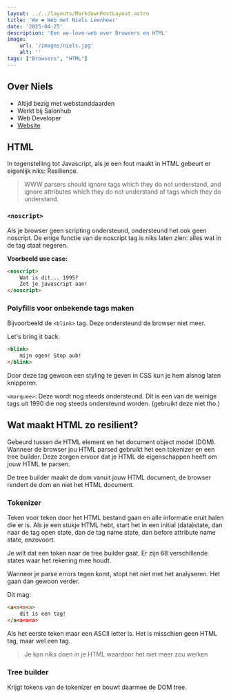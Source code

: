 ```yaml
---
layout: ../../layouts/MarkdownPostLayout.astro
title: 'We ❤️ Web met Niels Leenheer'
date: '2025-04-25'
description: 'Een we-love-web over Browsers en HTML'
image:
    url: '/images/niels.jpg'
    alt: ''
tags: ["Browsers", "HTML"]
---
```


## Over Niels

- Altijd bezig met webstanddaarden
- Werkt bij Salonhub 
- Web Developer
- [Website](https://nielsleenheer.com/)

## HTML

In tegenstelling tot Javascript, als je een fout maakt in HTML gebeurt er eigenlijk niks: Resilience.

> WWW parsers should ignore tags which they do not understand, and ignore attributes which they do not understand of tags which they do understand.

### `<noscript>`

Als je browser geen scripting ondersteund, ondersteund het ook geen noscript.
De enige functie van de noscript tag is niks laten zien: alles wat in de tag staat negeren.

**Voorbeeld use case:**
```HTML
<noscript>
    Wat is dit... 1995?
    Zet je javascript aan!
</noscript>
```

### Polyfills voor onbekende tags maken

Bijvoorbeeld de `<blink>` tag. Deze ondersteund de browser niet meer.

Let's bring it back.

```HTML
<blink>
    mijn ogen! Stop aub!
</blink>
```

Door deze tag gewoon een styling te geven in CSS kun je hem alsnog laten knipperen.

`<marquee>`: Deze wordt nog steeds ondersteund. Dit is een van de weinige tags uit 1990 die nog steeds ondersteund worden. (gebruikt deze niet tho.)

## Wat maakt HTML zo resilient?

Gebeurd tussen de HTML element en het document object model (DOM). Wanneer de browser jou HTML parsed gebruikt het een tokenizer en een tree builder. Deze zorgen ervoor dat je HTML de eigenschappen heeft om jouw HTML te parsen.

De tree builder maakt de dom vanuit jouw HTML document, de browser rendert de dom en niet het HTML document.

### Tokenizer

Teken voor teken door het HTML bestand gaan en alle informatie eruit halen die er is.
Als je een stukje HTML hebt, start het in een initial (data)state, dan naar de tag open state, dan de tag name state, dan before attribute name state, enzovoort.

Je wilt dat een token naar de tree builder gaat. Er zijn 68 verschillende states waar het rekening mee houdt.

Wanneer je parse errors tegen komt, stopt het niet met het analyseren. Het gaan dan gewoon verder.

Dit mag:

```HTML
<a<a<a<a>
    dit is een tag!
</a<a<a<a>
```

Als het eerste teken maar een ASCII letter is. Het is misschien geen HTML tag, maar wel een tag.

> Je kan niks doen in je HTML waardoor het niet meer zou werken

### Tree builder

Krijgt tokens van de tokenizer en bouwt daarmee de DOM tree.





